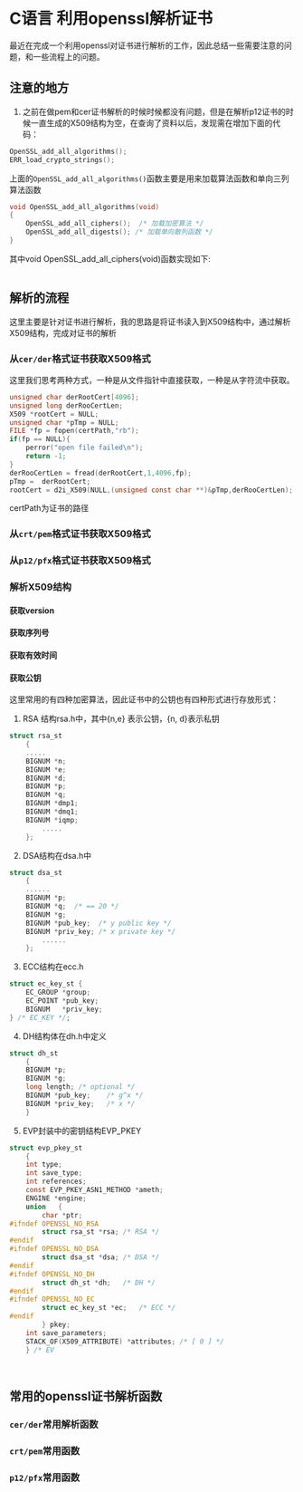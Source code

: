 # C语言 利用openssl解析证书
最近在完成一个利用openssl对证书进行解析的工作，因此总结一些需要注意的问题，和一些流程上的问题。

## 注意的地方
1. 之前在做pem和cer证书解析的时候时候都没有问题，但是在解析p12证书的时候一直生成的X509结构为空，在查询了资料以后，发现需在增加下面的代码：

```C
OpenSSL_add_all_algorithms();
ERR_load_crypto_strings();
```

上面的`OpenSSL_add_all_algorithms()`函数主要是用来加载算法函数和单向三列算法函数

``` C
void OpenSSL_add_all_algorithms(void)
{
    OpenSSL_add_all_ciphers();  /* 加载加密算法 */
    OpenSSL_add_all_digests(); /* 加载单向散列函数 */
}
```

其中void OpenSSL_add_all_ciphers(void)函数实现如下:

``` C

```


## 解析的流程

这里主要是针对证书进行解析，我的思路是将证书读入到X509结构中，通过解析X509结构，完成对证书的解析

### 从`cer/der`格式证书获取X509格式

这里我们思考两种方式，一种是从文件指针中直接获取，一种是从字符流中获取。

``` C
unsigned char derRootCert[4096];  
unsigned long derRooCertLen;  
X509 *rootCert = NULL;   
unsigned char *pTmp = NULL;
FILE *fp = fopen(certPath,"rb");
if(fp == NULL){  
    perror("open file failed\n");  
    return -1;  
} 
derRooCertLen = fread(derRootCert,1,4096,fp);  
pTmp =  derRootCert;  
rootCert = d2i_X509(NULL,(unsigned const char **)&pTmp,derRooCertLen); 
```
certPath为证书的路径



### 从`crt/pem`格式证书获取X509格式

### 从`p12/pfx`格式证书获取X509格式


### 解析X509结构

#### 获取version

#### 获取序列号

#### 获取有效时间


#### 获取公钥

这里常用的有四种加密算法，因此证书中的公钥也有四种形式进行存放形式：

1. RSA 结构rsa.h中，其中{n,e} 表示公钥，{n, d}表示私钥

``` C
struct rsa_st  
    {  
    .....  
    BIGNUM *n;  
    BIGNUM *e;  
    BIGNUM *d;  
    BIGNUM *p;  
    BIGNUM *q;  
    BIGNUM *dmp1;  
    BIGNUM *dmq1;  
    BIGNUM *iqmp;  
        .....  
    };  
```

2. DSA结构在dsa.h中

``` C
struct dsa_st  
    {  
    ......  
    BIGNUM *p;  
    BIGNUM *q;  /* == 20 */  
    BIGNUM *g;  
    BIGNUM *pub_key;  /* y public key */  
    BIGNUM *priv_key; /* x private key */  
        ......  
    }; 
```

3. ECC结构在ecc.h

``` C
struct ec_key_st {  
    EC_GROUP *group;  
    EC_POINT *pub_key;  
    BIGNUM   *priv_key;  
} /* EC_KEY */; 
```

4. DH结构体在dh.h中定义

``` C
struct dh_st  
    {
    BIGNUM *p;  
    BIGNUM *g;  
    long length; /* optional */  
    BIGNUM *pub_key;    /* g^x */  
    BIGNUM *priv_key;   /* x */  
    } 
```

5. EVP封装中的密钥结构EVP_PKEY

``` C
struct evp_pkey_st  
    {  
    int type;  
    int save_type;  
    int references;  
    const EVP_PKEY_ASN1_METHOD *ameth;  
    ENGINE *engine;  
    union   {  
        char *ptr;  
#ifndef OPENSSL_NO_RSA  
        struct rsa_st *rsa; /* RSA */  
#endif  
#ifndef OPENSSL_NO_DSA  
        struct dsa_st *dsa; /* DSA */  
#endif  
#ifndef OPENSSL_NO_DH  
        struct dh_st *dh;   /* DH */  
#endif  
#ifndef OPENSSL_NO_EC  
        struct ec_key_st *ec;   /* ECC */  
#endif  
        } pkey;  
    int save_parameters;  
    STACK_OF(X509_ATTRIBUTE) *attributes; /* [ 0 ] */  
    } /* EV  
```



``` C

```



``` C

```

## 常用的openssl证书解析函数

### `cer/der`常用解析函数




### `crt/pem`常用函数

### `p12/pfx`常用函数

